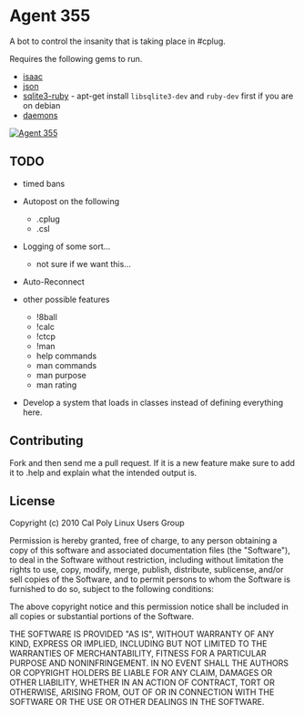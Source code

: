 # Agent 355

A bot to control the insanity that is taking place in #cplug.

Requires the following gems to run.

 * [isaac][i]
 * [json][j]
 * [sqlite3-ruby][s] - apt-get install `libsqlite3-dev` and `ruby-dev` first if you are on debian
 * [daemons][d]

[![Agent 355](https://github.com/icco/Agent355/raw/master/Y_-_The_Last_Man_013.jpg)](https://secure.wikimedia.org/wikipedia/en/wiki/List_of_Y:_The_Last_Man_characters#Agent_355)

[i]: https://github.com/icco/isaac
[j]: http://flori.github.com/json/
[s]: https://github.com/luislavena/sqlite3-ruby
[d]: http://daemons.rubyforge.org/

## TODO

 * timed bans
 * Autopost on the following
    * .cplug
    * .csl

 * Logging of some sort...
   * not sure if we want this...

 * Auto-Reconnect

 * other possible features
   * !8ball <to predict>
   * !calc <term>
   * !ctcp <user>
   * !man <command>
   * help commands
   * man commands
   * man purpose
   * man rating

 * Develop a system that loads in classes instead of defining everything here.

## Contributing

Fork and then send me a pull request. If it is a new feature make sure to add
it to .help and explain what the intended output is.

## License

Copyright (c) 2010 Cal Poly Linux Users Group

Permission is hereby granted, free of charge, to any person obtaining
a copy of this software and associated documentation files (the
"Software"), to deal in the Software without restriction, including
without limitation the rights to use, copy, modify, merge, publish,
distribute, sublicense, and/or sell copies of the Software, and to
permit persons to whom the Software is furnished to do so, subject to
the following conditions:

The above copyright notice and this permission notice shall be
included in all copies or substantial portions of the Software.

THE SOFTWARE IS PROVIDED "AS IS", WITHOUT WARRANTY OF ANY KIND,
EXPRESS OR IMPLIED, INCLUDING BUT NOT LIMITED TO THE WARRANTIES OF
MERCHANTABILITY, FITNESS FOR A PARTICULAR PURPOSE AND
NONINFRINGEMENT. IN NO EVENT SHALL THE AUTHORS OR COPYRIGHT HOLDERS BE
LIABLE FOR ANY CLAIM, DAMAGES OR OTHER LIABILITY, WHETHER IN AN ACTION
OF CONTRACT, TORT OR OTHERWISE, ARISING FROM, OUT OF OR IN CONNECTION
WITH THE SOFTWARE OR THE USE OR OTHER DEALINGS IN THE SOFTWARE.

